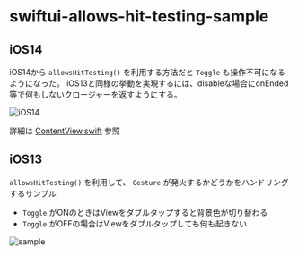# swiftui-allows-hit-testing-sample
## iOS14
iOS14から `allowsHitTesting()` を利用する方法だと `Toggle` も操作不可になるようになった。
iOS13と同様の挙動を実現するには、disableな場合にonEnded等で何もしないクロージャーを返すようにする。

![iOS14](https://user-images.githubusercontent.com/17519073/105905281-9902e800-6065-11eb-9d40-94c327aad77a.gif)


詳細は [ContentView.swift](https://github.com/taguchi-k/swiftui-allows-hit-testing-sample/blob/master/AllowsHitTestingSample/ContentView.swift) 参照

## iOS13
`allowsHitTesting()` を利用して、 `Gesture` が発火するかどうかをハンドリングするサンプル

* `Toggle` がONのときはViewをダブルタップすると背景色が切り替わる
* `Toggle` がOFFの場合はViewをダブルタップしても何も起きない

![sample](https://user-images.githubusercontent.com/17519073/88113324-83ab8d80-cbec-11ea-97ce-b3647557536c.gif)
